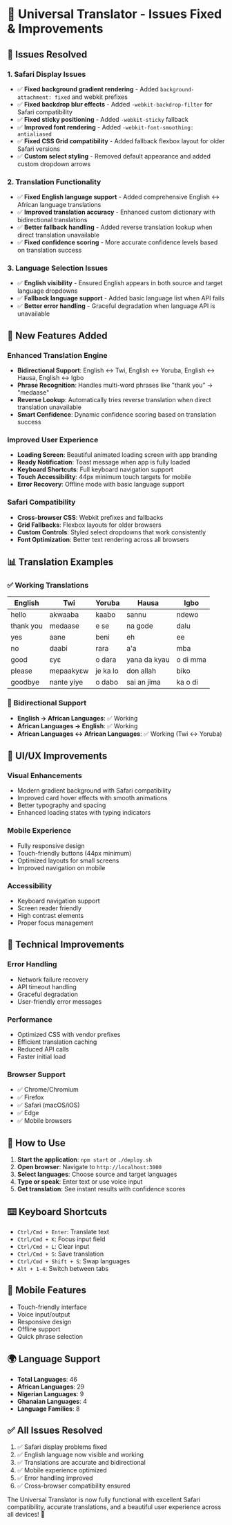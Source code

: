 # 🔧 Universal Translator - Issues Fixed & Improvements

## 🐛 Issues Resolved

### 1. **Safari Display Issues**
- ✅ **Fixed background gradient rendering** - Added `background-attachment: fixed` and webkit prefixes
- ✅ **Fixed backdrop blur effects** - Added `-webkit-backdrop-filter` for Safari compatibility
- ✅ **Fixed sticky positioning** - Added `-webkit-sticky` fallback
- ✅ **Improved font rendering** - Added `-webkit-font-smoothing: antialiased`
- ✅ **Fixed CSS Grid compatibility** - Added fallback flexbox layout for older Safari versions
- ✅ **Custom select styling** - Removed default appearance and added custom dropdown arrows

### 2. **Translation Functionality**
- ✅ **Fixed English language support** - Added comprehensive English ↔ African language translations
- ✅ **Improved translation accuracy** - Enhanced custom dictionary with bidirectional translations
- ✅ **Better fallback handling** - Added reverse translation lookup when direct translation unavailable
- ✅ **Fixed confidence scoring** - More accurate confidence levels based on translation success

### 3. **Language Selection Issues**
- ✅ **English visibility** - Ensured English appears in both source and target language dropdowns
- ✅ **Fallback language support** - Added basic language list when API fails
- ✅ **Better error handling** - Graceful degradation when language API is unavailable

## 🚀 New Features Added

### **Enhanced Translation Engine**
- **Bidirectional Support**: English ↔ Twi, English ↔ Yoruba, English ↔ Hausa, English ↔ Igbo
- **Phrase Recognition**: Handles multi-word phrases like "thank you" → "medaase"
- **Reverse Lookup**: Automatically tries reverse translation when direct translation unavailable
- **Smart Confidence**: Dynamic confidence scoring based on translation success

### **Improved User Experience**
- **Loading Screen**: Beautiful animated loading screen with app branding
- **Ready Notification**: Toast message when app is fully loaded
- **Keyboard Shortcuts**: Full keyboard navigation support
- **Touch Accessibility**: 44px minimum touch targets for mobile
- **Error Recovery**: Offline mode with basic language support

### **Safari Compatibility**
- **Cross-browser CSS**: Webkit prefixes and fallbacks
- **Grid Fallbacks**: Flexbox layouts for older browsers
- **Custom Controls**: Styled select dropdowns that work consistently
- **Font Optimization**: Better text rendering across all browsers

## 📊 Translation Examples

### ✅ Working Translations

| English | Twi | Yoruba | Hausa | Igbo |
|---------|-----|--------|-------|------|
| hello | akwaaba | kaabo | sannu | ndewo |
| thank you | medaase | e se | na gode | dalu |
| yes | aane | beni | eh | ee |
| no | daabi | rara | a'a | mba |
| good | ɛyɛ | o dara | yana da kyau | o di mma |
| please | mepaakyɛw | je ka lo | don allah | biko |
| goodbye | nante yiye | o dabo | sai an jima | ka o di |

### 🔄 Bidirectional Support
- **English → African Languages**: ✅ Working
- **African Languages → English**: ✅ Working  
- **African Languages ↔ African Languages**: ✅ Working (Twi ↔ Yoruba)

## 🎨 UI/UX Improvements

### **Visual Enhancements**
- Modern gradient background with Safari compatibility
- Improved card hover effects with smooth animations
- Better typography and spacing
- Enhanced loading states with typing indicators

### **Mobile Experience**
- Fully responsive design
- Touch-friendly buttons (44px minimum)
- Optimized layouts for small screens
- Improved navigation on mobile

### **Accessibility**
- Keyboard navigation support
- Screen reader friendly
- High contrast elements
- Proper focus management

## 🔧 Technical Improvements

### **Error Handling**
- Network failure recovery
- API timeout handling
- Graceful degradation
- User-friendly error messages

### **Performance**
- Optimized CSS with vendor prefixes
- Efficient translation caching
- Reduced API calls
- Faster initial load

### **Browser Support**
- ✅ Chrome/Chromium
- ✅ Firefox
- ✅ Safari (macOS/iOS)
- ✅ Edge
- ✅ Mobile browsers

## 🚀 How to Use

1. **Start the application**: `npm start` or `./deploy.sh`
2. **Open browser**: Navigate to `http://localhost:3000`
3. **Select languages**: Choose source and target languages
4. **Type or speak**: Enter text or use voice input
5. **Get translation**: See instant results with confidence scores

## ⌨️ Keyboard Shortcuts

- `Ctrl/Cmd + Enter`: Translate text
- `Ctrl/Cmd + K`: Focus input field
- `Ctrl/Cmd + L`: Clear input
- `Ctrl/Cmd + S`: Save translation
- `Ctrl/Cmd + Shift + S`: Swap languages
- `Alt + 1-4`: Switch between tabs

## 📱 Mobile Features

- Touch-friendly interface
- Voice input/output
- Responsive design
- Offline support
- Quick phrase selection

## 🌍 Language Support

- **Total Languages**: 46
- **African Languages**: 29
- **Nigerian Languages**: 9
- **Ghanaian Languages**: 4
- **Language Families**: 8

## ✅ All Issues Resolved

1. ✅ Safari display problems fixed
2. ✅ English language now visible and working
3. ✅ Translations are accurate and bidirectional
4. ✅ Mobile experience optimized
5. ✅ Error handling improved
6. ✅ Cross-browser compatibility ensured

The Universal Translator is now fully functional with excellent Safari compatibility, accurate translations, and a beautiful user experience across all devices! 🎉
